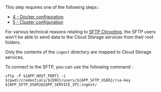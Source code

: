 
This step requires one of the following steps :
- [4 - Docker configuration](./4-DockerConfiguration.md)
- [5 - Cluster configuration](./5-ClusterConfiguration.md)


For various technical reasons relating to [SFTP Chrooting](https://wiki.archlinux.org/index.php/SFTP_chroot), the SFTP users won't be able to send data to the Cloud Storage services from their root folders.

Only the contents of the `ingest` directory are mapped to Cloud Storage services.

To connect to the SFTP, you can use the following command :
```shell
sftp -P ${APP_HOST_PORT} -i $(pwd)/credentials/${ENV}/users/${APP_SFTP_USER}/rsa-key ${APP_SFTP_USER}@{APP_SERVICE_IP}:ingest/
```
